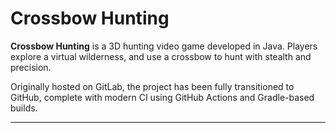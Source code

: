 # Crossbow Hunting

**Crossbow Hunting** is a 3D hunting video game developed in Java. Players explore a virtual wilderness, and use a crossbow to hunt with stealth and precision.

Originally hosted on GitLab, the project has been fully transitioned to GitHub, complete with modern CI using GitHub Actions and Gradle-based builds.

---
